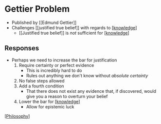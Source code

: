 # Gettier Problem

- Published by [[Edmund Gettier]]
- Challenges [[justified true belief]] with regards to [[knowledge]]
  - [[Justified true belief]] is *not* sufficient for [[knowledge]]

## Responses

- Perhaps we need to increase the bar for justification
  1. Require certainty or perfect evidence
     - This is incredibly hard to do
     - Rules out anything we don't know without *absolute certainty*
  2. No false steps allowed
  3. Add a fourth condition
     - That there does not exist any evidence that, if discovered, would give you a reason to overturn your belief
  4. Lower the bar for [[knowledge]]
     - Allow for epistemic luck

[[Philosophy]]

[//begin]: # "Autogenerated link references for markdown compatibility"
[edmund-gettier]: edmund-gettier "Edmund Gettier"
[justified-true-belief]: justified-true-belief "Justified True Belief"
[knowledge]: knowledge "Knowledge"
[philosophy]: philosophy "Philosophy"
[//end]: # "Autogenerated link references"